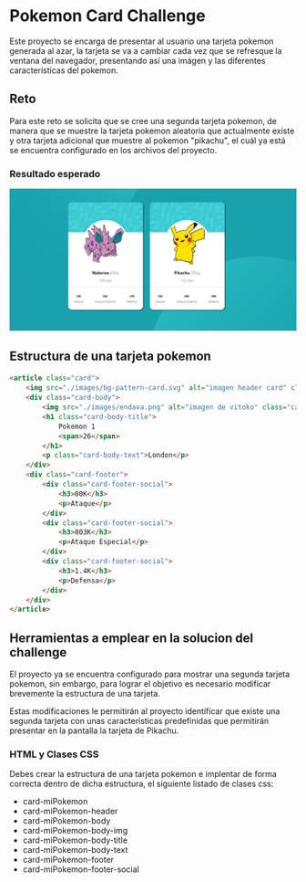 # Pokemon Card Challenge

Este proyecto se encarga de presentar al usuario una tarjeta pokemon generada al azar, la tarjeta se va a cambiar cada vez que se refresque la ventana del navegador, presentando así una imágen y las diferentes características del pokemon.

## Reto

Para este reto se solicita que se cree una segunda tarjeta pokemon, de manera que se muestre la tarjeta pokemon aleatoria que actualmente existe y otra tarjeta adicional que muestre al pokemon "pikachu", el cuál ya está se encuentra configurado en los archivos del proyecto.

### Resultado esperado

![Resultado esperado](/images/resultadoEsperado.png)

## Estructura de una tarjeta pokemon

```html
<article class="card">
    <img src="./images/bg-pattern-card.svg" alt="imagen header card" class="card-header">
    <div class="card-body">
        <img src="./images/endava.png" alt="imagen de vitoko" class="card-body-img">
        <h1 class="card-body-title">
            Pokemon 1
            <span>26</span>
        </h1>
        <p class="card-body-text">London</p>
    </div>
    <div class="card-footer">
        <div class="card-footer-social">
            <h3>80K</h3>
            <p>Ataque</p>
        </div>
        <div class="card-footer-social">
            <h3>803K</h3>
            <p>Ataque Especial</p>
        </div>
        <div class="card-footer-social">
            <h3>1.4K</h3>
            <p>Defensa</p>
        </div>
    </div>
</article>
```

## Herramientas a emplear en la solucion del challenge

El proyecto ya se encuentra configurado para mostrar una segunda tarjeta pokemon, sin embargo, para lograr el objetivo es necesario modificar brevemente la estructura de una tarjeta.

Estas modificaciones le permitirán al proyecto identificar que existe una segunda tarjeta con unas
características predefinidas que permitirán presentar en la pantalla la tarjeta de Pikachu.

### HTML y Clases CSS

Debes crear la estructura de una tarjeta pokemon e implentar de forma correcta dentro de dicha estructura, el siguiente listado de clases css:

- card-miPokemon
- card-miPokemon-header
- card-miPokemon-body
- card-miPokemon-body-img
- card-miPokemon-body-title
- card-miPokemon-body-text
- card-miPokemon-footer
- card-miPokemon-footer-social